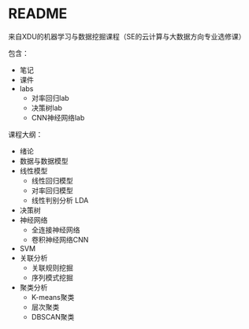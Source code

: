 # README

来自XDU的机器学习与数据挖掘课程（SE的云计算与大数据方向专业选修课）

包含：

- 笔记
- 课件
- labs
  - 对率回归lab
  - 决策树lab
  - CNN神经网络lab

课程大纲：

- 绪论
- 数据与数据模型
- 线性模型
  - 线性回归模型
  - 对率回归模型
  - 线性判别分析 LDA
- 决策树
- 神经网络
  - 全连接神经网络
  - 卷积神经网络CNN
- SVM
- 关联分析
  - 关联规则挖掘
  - 序列模式挖掘
- 聚类分析
  - K-means聚类
  - 层次聚类
  - DBSCAN聚类